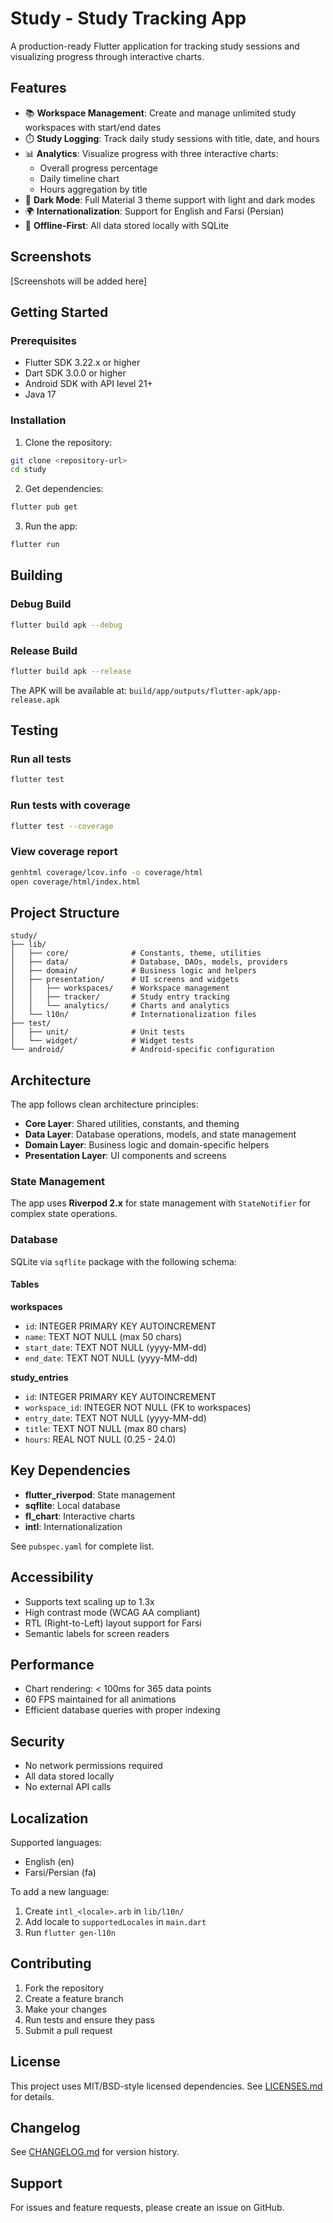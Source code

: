 # Study - Study Tracking App

A production-ready Flutter application for tracking study sessions and visualizing progress through interactive charts.

## Features

- 📚 **Workspace Management**: Create and manage unlimited study workspaces with start/end dates
- ⏱️ **Study Logging**: Track daily study sessions with title, date, and hours
- 📊 **Analytics**: Visualize progress with three interactive charts:
  - Overall progress percentage
  - Daily timeline chart
  - Hours aggregation by title
- 🌙 **Dark Mode**: Full Material 3 theme support with light and dark modes
- 🌍 **Internationalization**: Support for English and Farsi (Persian)
- 💾 **Offline-First**: All data stored locally with SQLite

## Screenshots

[Screenshots will be added here]

## Getting Started

### Prerequisites

- Flutter SDK 3.22.x or higher
- Dart SDK 3.0.0 or higher
- Android SDK with API level 21+
- Java 17

### Installation

1. Clone the repository:
```bash
git clone <repository-url>
cd study
```

2. Get dependencies:
```bash
flutter pub get
```

3. Run the app:
```bash
flutter run
```

## Building

### Debug Build
```bash
flutter build apk --debug
```

### Release Build
```bash
flutter build apk --release
```

The APK will be available at: `build/app/outputs/flutter-apk/app-release.apk`

## Testing

### Run all tests
```bash
flutter test
```

### Run tests with coverage
```bash
flutter test --coverage
```

### View coverage report
```bash
genhtml coverage/lcov.info -o coverage/html
open coverage/html/index.html
```

## Project Structure

```
study/
├── lib/
│   ├── core/              # Constants, theme, utilities
│   ├── data/              # Database, DAOs, models, providers
│   ├── domain/            # Business logic and helpers
│   ├── presentation/      # UI screens and widgets
│   │   ├── workspaces/    # Workspace management
│   │   ├── tracker/       # Study entry tracking
│   │   └── analytics/     # Charts and analytics
│   └── l10n/              # Internationalization files
├── test/
│   ├── unit/              # Unit tests
│   └── widget/            # Widget tests
└── android/               # Android-specific configuration
```

## Architecture

The app follows clean architecture principles:

- **Core Layer**: Shared utilities, constants, and theming
- **Data Layer**: Database operations, models, and state management
- **Domain Layer**: Business logic and domain-specific helpers
- **Presentation Layer**: UI components and screens

### State Management

The app uses **Riverpod 2.x** for state management with `StateNotifier` for complex state operations.

### Database

SQLite via `sqflite` package with the following schema:

#### Tables

**workspaces**
- `id`: INTEGER PRIMARY KEY AUTOINCREMENT
- `name`: TEXT NOT NULL (max 50 chars)
- `start_date`: TEXT NOT NULL (yyyy-MM-dd)
- `end_date`: TEXT NOT NULL (yyyy-MM-dd)

**study_entries**
- `id`: INTEGER PRIMARY KEY AUTOINCREMENT
- `workspace_id`: INTEGER NOT NULL (FK to workspaces)
- `entry_date`: TEXT NOT NULL (yyyy-MM-dd)
- `title`: TEXT NOT NULL (max 80 chars)
- `hours`: REAL NOT NULL (0.25 - 24.0)

## Key Dependencies

- **flutter_riverpod**: State management
- **sqflite**: Local database
- **fl_chart**: Interactive charts
- **intl**: Internationalization

See `pubspec.yaml` for complete list.

## Accessibility

- Supports text scaling up to 1.3x
- High contrast mode (WCAG AA compliant)
- RTL (Right-to-Left) layout support for Farsi
- Semantic labels for screen readers

## Performance

- Chart rendering: < 100ms for 365 data points
- 60 FPS maintained for all animations
- Efficient database queries with proper indexing

## Security

- No network permissions required
- All data stored locally
- No external API calls

## Localization

Supported languages:
- English (en)
- Farsi/Persian (fa)

To add a new language:
1. Create `intl_<locale>.arb` in `lib/l10n/`
2. Add locale to `supportedLocales` in `main.dart`
3. Run `flutter gen-l10n`

## Contributing

1. Fork the repository
2. Create a feature branch
3. Make your changes
4. Run tests and ensure they pass
5. Submit a pull request

## License

This project uses MIT/BSD-style licensed dependencies. See [LICENSES.md](LICENSES.md) for details.

## Changelog

See [CHANGELOG.md](CHANGELOG.md) for version history.

## Support

For issues and feature requests, please create an issue on GitHub.
